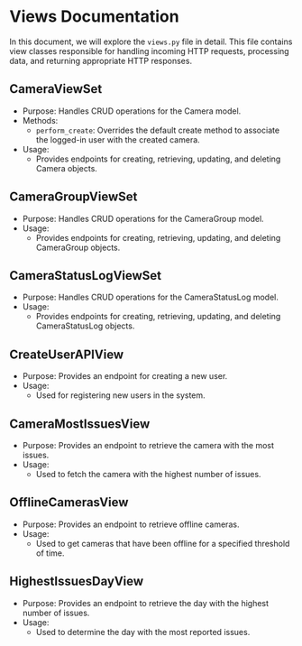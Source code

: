 # Views Documentation

In this document, we will explore the `views.py` file in detail. This file contains view classes responsible for handling incoming HTTP requests, processing data, and returning appropriate HTTP responses.

## CameraViewSet

- Purpose: Handles CRUD operations for the Camera model.
- Methods:
  - `perform_create`: Overrides the default create method to associate the logged-in user with the created camera.
- Usage:
  - Provides endpoints for creating, retrieving, updating, and deleting Camera objects.

## CameraGroupViewSet

- Purpose: Handles CRUD operations for the CameraGroup model.
- Usage:
  - Provides endpoints for creating, retrieving, updating, and deleting CameraGroup objects.

## CameraStatusLogViewSet

- Purpose: Handles CRUD operations for the CameraStatusLog model.
- Usage:
  - Provides endpoints for creating, retrieving, updating, and deleting CameraStatusLog objects.

## CreateUserAPIView

- Purpose: Provides an endpoint for creating a new user.
- Usage:
  - Used for registering new users in the system.

## CameraMostIssuesView

- Purpose: Provides an endpoint to retrieve the camera with the most issues.
- Usage:
  - Used to fetch the camera with the highest number of issues.

## OfflineCamerasView

- Purpose: Provides an endpoint to retrieve offline cameras.
- Usage:
  - Used to get cameras that have been offline for a specified threshold of time.

## HighestIssuesDayView

- Purpose: Provides an endpoint to retrieve the day with the highest number of issues.
- Usage:
  - Used to determine the day with the most reported issues.
